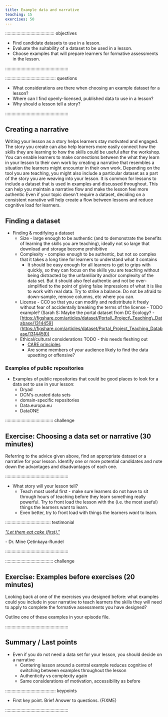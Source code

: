 ```yaml
---
title: Example data and narrative
teaching: 15
exercises: 50
---
```


::::::::::::::::::::::::::::::::::::::: objectives

- Find candidate datasets to use in a lesson.
- Evaluate the suitability of a dataset to be used in a lesson.
- Choose examples that will prepare learners for formative assessments in the lesson.

::::::::::::::::::::::::::::::::::::::::::::::::::

:::::::::::::::::::::::::::::::::::::::: questions

- What considerations are there when choosing an example dataset for a lesson?
- Where can I find openly-licensed, published data to use in a lesson?
- Why should a lesson tell a story?

::::::::::::::::::::::::::::::::::::::::::::::::::

## Creating a narrative

<!--- Should this section go before LO and questions? -->

Writing your lesson as a story helps learners stay motivated and engaged.
The story you create can also help learners more easily connect how the skills they
are learning to how the skills could be useful after the workshop.
You can enable learners to make connections between the what they learn in your lesson to their
own work by creating a narrative that resembles a situation the learners might
encounter in their own work.
Depending on the tool you are teaching, you might also include a particular dataset as a part of the story you are weaving into your lesson.
It is common for lessons to include a dataset that is used in examples and discussed throughout.
This can help you maintain a narrative flow and make the lesson feel more authentic
Even if your topic doesn't require a dataset, deciding on a consistent narrative will
help create a flow between lessons and reduce cognitive load for learners.


## Finding a dataset

- Finding \& modifying a dataset
  - Size - large enough to be authentic
    (and to demonstrate the benefits of learning the skills you are teaching),
    ideally not so large that download and storage become prohibitive
  - Complexity - complex enough to be authentic,
    but not so complex that it takes a long time for learners to understand what it contains
    - It should be easy enough for all learners to get to grips with quickly,
      so they can focus on the skills you are teaching
      without being distracted by the unfamiliarity and/or complexity of the data set.
      But it should also feel authentic and
      not be over-simplified to the point of giving false impressions of what it is like to work with real data.
      Try to strike a balance.
      Do not be afraid to down-sample, remove columns, etc where you can.
  - License - CC0 so that you can modify and redistribute it freely without
    fear of accidentally breaking the terms of the license - TODO example? (Sarah S: Maybe the portal dataset from DC Ecology? - [https://figshare.com/articles/dataset/Portal\_Project\_Teaching\_Database/1314459](https://figshare.com/articles/dataset/Portal_Project_Teaching_Database/1314459))
  - Ethical/cultural considerations TODO - this needs fleshing out
    - [CARE principles](https://datascience.codata.org/articles/10.5334/dsj-2020-043/)
    - Are some members of your audience likely to find the data upsetting or offensive?

### Examples of public repositories

- Examples of public repositories that could be good places to look for a data set to use in your lesson:
  - Dryad
  - DCN's curated data sets
  - domain-specific repositories
  - Data.europa.eu
  - DataONE



::::::::::::::::::::::::::::::::::::::  challenge

## Exercise: Choosing a data set or narrative (30 minutes)

Referring to the advice given above, find an appropriate dataset or a narrative for your lesson.
Identify one or more potential candidates and note down the advantages and disadvantages of each one.

::::::::::::::::::::::::::::::::::::::::::::::::::

- What story will your lesson tell?
  - Teach most useful first -
    make sure learners do not have to sit through hours of teaching before they
    learn something really powerful.
    Try to front load the lesson with the (i.e. the most useful) things the learners want to learn.
  - Even better, try to front load with things the learners *want* to learn.

::::::::::::::::::::::::::::::::::::  testimonial

[*"Let them eat cake (first)."*](https://www.youtube.com/watch?v=fQ4t7p6ZXDg)

\- Dr. Mine Çetinkaya-Rundel


::::::::::::::::::::::::::::::::::::::::::::::::::


::::::::::::::::::::::::::::::::::::::  challenge

## Exercise: Examples before exercises (20 minutes)

Looking back at one of the exercises you designed before:
what examples could you include in your narrative to teach learners the skills
they will need to apply to complete the formative assessments you have designed?

Outline one of these examples in your episode file.

::::::::::::::::::::::::::::::::::::::::::::::::::



## Summary / Last points
<!--- needs  a better heading title-->

- Even if you do not need a data set for your lesson, you should decide on a narrative
  - Centering lesson around a central example reduces cognitive of switching between examples throughout the lesson
  - Authenticity vs complexity again
  - Same considerations of motivation, accessibility as before



:::::::::::::::::::::::::::::::::::::::: keypoints

- First key point. Brief Answer to questions. (FIXME)

::::::::::::::::::::::::::::::::::::::::::::::::::


